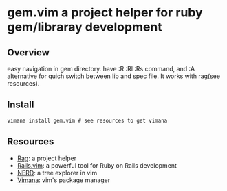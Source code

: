 gem.vim a project helper for ruby gem/libraray development
===========================================================

Overview
--------

easy navigation in gem directory. have :R :Rl :Rs command, and :A alternative for quich switch between lib and spec file. It works with rag(see resources). 

Install
-------

	vimana install gem.vim # see resources to get vimana

Resources
---------

* [Rag](https://github.com/GutenLinux/tag): a project helper
* [Rails.vim](https://github.com/tpope/vim-rails): a powerful tool for Ruby on Rails development
* [NERD](https://github.com/scrooloose/nerdtree): a tree explorer in vim
* [Vimana](https://github.com/c9s/Vimana): vim's package manager
